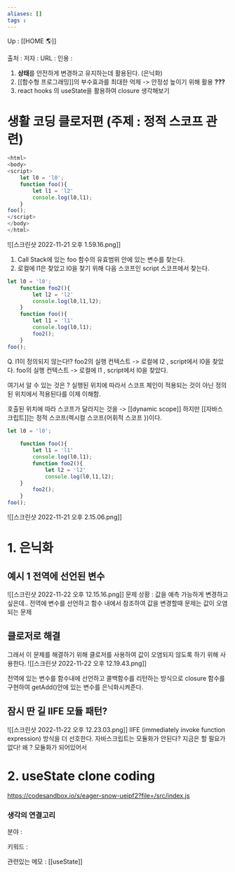 ```yaml
---
aliases: []
tags : 
---
```

Up : [[HOME 🌎]]

출처 :
저자 :
URL : 
인용 : 

1. **상태**를 안전하게 변경하고 유지하는데 활용된다. (은닉화)
2. [[함수형 프로그래밍]]의 부수효과를 최대한 억제 -> 안정성 높이기 위해 활용 **???** 
3. react hooks 의 useState을 활용하여 closure 생각해보기 


# 생활 코딩 클로저편 (주제 : 정적 스코프 관련)

```js
<html>
<body>
<script>
    let l0 = 'l0';
    function foo(){
        let l1 = 'l2'
        console.log(l0,l1);
    }
foo();
</script>
</body>
</html>
```

![[스크린샷 2022-11-21 오후 1.59.16.png]]

1. Call Stack에 있는 foo 함수의 유효범위 안에 있는 변수를 찾는다.
2. 로컬에 l1은 찾았고 l0을 찾기 위해 다음 스코프인 script 스코프에서 찾는다.
```js
let l0 = 'l0';
    function foo2(){
        let l2 = 'l2'
        console.log(l0,l1,l2);
    }
    function foo(){
        let l1 = 'l1'
        console.log(l0,l1);
        foo2();
    }
foo();
```
Q. l1이 정의되지 않는다!? 
foo2의 실행 컨텍스트 -> 로컬에 l2 , script에서 l0을 찾았다. 
foo의 실행 컨텍스트 -> 로컬에 l1 , script에서 l0을 찾았다. 

여기서 알 수 있는 것은 ? 실행된 위치에 따라서 스코프 체인이 적용되는 것이 아닌 정의된 위치에서 적용된다를 이제 이해함. 

호출된 위치에 따라 스코프가 달라지는 것을 -> [[dynamic scope]]
하지만 [[자바스크립트]]는 정적 스코프(렉시컬 스코프{어휘적 스코프 })이다. 

```js
let l0 = 'l0';
    
    function foo(){
        let l1 = 'l1'
        console.log(l0,l1);
        function foo2(){
	        let l2 = 'l2'
	        console.log(l0,l1,l2);
    }
        foo2();
    }
foo();
```


![[스크린샷 2022-11-21 오후 2.15.06.png]]






# 1. 은닉화
## 예시 1 전역에 선언된 변수 

![[스크린샷 2022-11-22 오후 12.15.16.png]]
문제 상황  : 값을 예측 가능하게 변경하고 싶은데.. 전역에 변수를 선언하고 함수 내에서 참조하여 값을 변경할때 문제는 값이 오염되는 문제 

## 클로저로 해결 
그래서 이 문제를 해결하기 위해 클로저를 사용하여 값이 오염되지 않도록 하기 위해 사용한다. 
![[스크린샷 2022-11-22 오후 12.19.43.png]]


전역에 있는 변수를 함수내에 선언하고 콜백함수를 리턴하는 방식으로 closure 함수를 구현하여 getAdd()안에 있는 변수를 은닉화시켜준다. 


## 잠시 딴 길 IIFE 모듈 패턴? 
![[스크린샷 2022-11-22 오후 12.23.03.png]]
IIFE (immediately invoke function expression) 방식을 더 선호한다. 
자바스크립트는 모듈화가 안된다? 지금은 할 필요가 없다! 왜 ? 모듈화가 되어있어서 

# 2. useState clone coding 
https://codesandbox.io/s/eager-snow-ueipf2?file=/src/index.js

### 생각의 연결고리
분야 :

키워드 :

관련있는 메모 : [[useState]]
